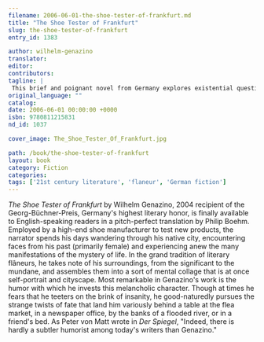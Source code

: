 ```yaml
---
filename: 2006-06-01-the-shoe-tester-of-frankfurt.md
title: "The Shoe Tester of Frankfurt"
slug: the-shoe-tester-of-frankfurt
entry_id: 1383

author: wilhelm-genazino
translator: 
editor: 
contributors: 
tagline: |
 This brief and poignant novel from Germany explores existential questions as its 46-year-old narrator reflects on broken relationships and other failures, and struggles to come to terms with life.
original_language: ""
catalog: 
date: 2006-06-01 00:00:00 +0000 
isbn: 9780811215831
nd_id: 1037

cover_image: The_Shoe_Tester_Of_Frankfurt.jpg

path: /book/the-shoe-tester-of-frankfurt
layout: book
category: Fiction
categories: 
tags: ['21st century literature', 'flaneur', 'German fiction']
---
```

*The Shoe Tester of Frankfurt* by Wilhelm Genazino, 2004 recipient of the Georg-Büchner-Preis, Germany's highest literary honor, is finally available to English-speaking readers in a pitch-perfect translation by Philip Boehm. Employed by a high-end shoe manufacturer to test new products, the narrator spends his days wandering through his native city, encountering faces from his past (primarily female) and experiencing anew the many manifestations of the mystery of life. In the grand tradition of literary flâneurs, he takes note of his surroundings, from the significant to the mundane, and assembles them into a sort of mental collage that is at once self-portrait and cityscape. Most remarkable in Genazino's work is the humor with which he invests this melancholic character. Though at times he fears that he teeters on the brink of insanity, he good-naturedly pursues the strange twists of fate that land him variously behind a table at the flea market, in a newspaper office, by the banks of a flooded river, or in a friend's bed. As Peter von Matt wrote in *Der Spiegel*, "Indeed, there is hardly a subtler humorist among today's writers than Genazino."





